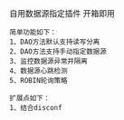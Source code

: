 自用数据源指定插件
开箱即用

	简单功能如下：
	1、DAO方法默认支持读写分离
	2、DAO方法支持手动指定数据源
	3、监控数据源异常并隔离
	4、数据源心跳检测
	5、ROBIN轮询策略
	
	扩展点如下：
	1、结合disconf